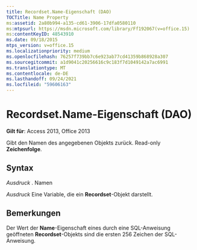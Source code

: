 ```yaml
---
title: Recordset.Name-Eigenschaft (DAO)
TOCTitle: Name Property
ms:assetid: 2a80b994-a135-cd61-3906-17dfa0580110
ms:mtpsurl: https://msdn.microsoft.com/library/Ff192067(v=office.15)
ms:contentKeyID: 48543910
ms.date: 09/18/2015
mtps_version: v=office.15
ms.localizationpriority: medium
ms.openlocfilehash: 76257f739bb7c6e923ab77cd41359b868928a307
ms.sourcegitcommit: a1d9041c20256616c9c183f7d1049142a7ac6991
ms.translationtype: MT
ms.contentlocale: de-DE
ms.lasthandoff: 09/24/2021
ms.locfileid: "59606163"
---
```

# <a name="recordsetname-property-dao"></a>Recordset.Name-Eigenschaft (DAO)


**Gilt für**: Access 2013, Office 2013

Gibt den Namen des angegebenen Objekts zurück. Read-only **Zeichenfolge**.

## <a name="syntax"></a>Syntax

*Ausdruck* . Namen

*Ausdruck* Eine Variable, die ein **Recordset**-Objekt darstellt.

## <a name="remarks"></a>Bemerkungen

Der Wert der **Name**-Eigenschaft eines durch eine SQL-Anweisung geöffneten **Recordset**-Objekts sind die ersten 256 Zeichen der SQL-Anweisung.

